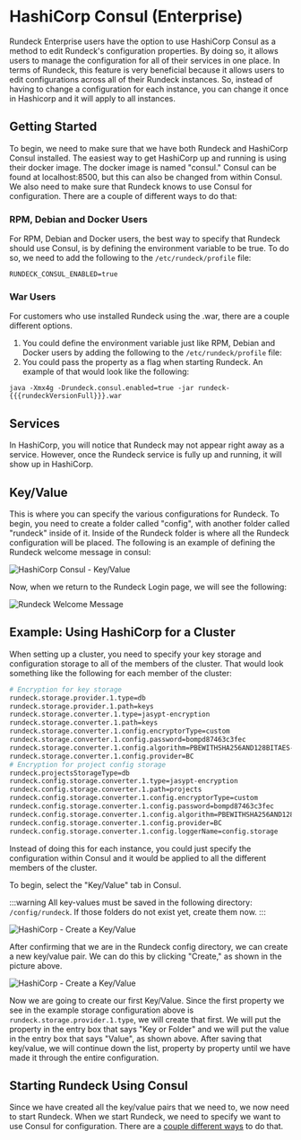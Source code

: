 # HashiCorp Consul (Enterprise)

Rundeck Enterprise users have the option to use HashiCorp Consul as a method to edit Rundeck's configuration properties. By doing so, it allows users to manage the configuration for all of their services in one place. In terms of Rundeck, this feature is very beneficial because it allows users to edit configurations across all of their Rundeck instances. So, instead of having to change a configuration for each instance, you can change it once in Hashicorp and it will apply to all instances.  

## Getting Started 

To begin, we need to make sure that we have both Rundeck and HashiCorp Consul installed. The easiest way to get HashiCorp up and running is using their docker image. The docker image is named "consul." Consul can be found at localhost:8500, but this can also be changed from within Consul. 
We also need to make sure that Rundeck knows to use Consul for configuration. There are a couple of different ways to do that:

### RPM, Debian and Docker Users

For RPM, Debian and Docker users, the best way to specify that Rundeck should use Consul, is by defining the environment variable to be true. To do so, we need to add the following to the `/etc/rundeck/profile` file:
```
RUNDECK_CONSUL_ENABLED=true
```

### War Users

For customers who use installed Rundeck using the .war, there are a couple different options.
1. You could define the environment variable just like RPM, Debian and Docker users by adding the following to the `/etc/rundeck/profile` file:
2. You could pass the property as a flag when starting Rundeck. An example of that would look like the following:
```
java -Xmx4g -Drundeck.consul.enabled=true -jar rundeck-{{{rundeckVersionFull}}}.war
```

## Services

In HashiCorp, you will notice that Rundeck may not appear right away as a service. However, once the Rundeck service is fully up and running, it will show up in HashiCorp.

## Key/Value

This is where you can specify the various configurations for Rundeck. To begin, you need to create a folder called "config", with another folder called "rundeck" inside of it. Inside of the Rundeck folder is where all the Rundeck configuration will be placed. The following is an example of defining the Rundeck welcome message in consul:

![HashiCorp Consul - Key/Value](~@assets/img/key-value-consul.png)

Now, when we return to the Rundeck Login page, we will see the following:

![Rundeck Welcome Message](~@assets/img/rundeck-welcome-message.png)

## Example: Using HashiCorp for a Cluster

When setting up a cluster, you need to specify your key storage and configuration storage to all of the members of the cluster. That would look something like the following for each member of the cluster:

```bash
# Encryption for key storage
rundeck.storage.provider.1.type=db
rundeck.storage.provider.1.path=keys
rundeck.storage.converter.1.type=jasypt-encryption
rundeck.storage.converter.1.path=keys
rundeck.storage.converter.1.config.encryptorType=custom
rundeck.storage.converter.1.config.password=bompd87463c3fec
rundeck.storage.converter.1.config.algorithm=PBEWITHSHA256AND128BITAES-CBC-BC
rundeck.storage.converter.1.config.provider=BC
# Encryption for project config storage
rundeck.projectsStorageType=db
rundeck.config.storage.converter.1.type=jasypt-encryption
rundeck.config.storage.converter.1.path=projects
rundeck.config.storage.converter.1.config.encryptorType=custom
rundeck.config.storage.converter.1.config.password=bompd87463c3fec
rundeck.config.storage.converter.1.config.algorithm=PBEWITHSHA256AND128BITAES-CBC-BC
rundeck.config.storage.converter.1.config.provider=BC
rundeck.config.storage.converter.1.config.loggerName=config.storage
```

Instead of doing this for each instance, you could just specify the configuration within Consul and it would be applied to all the different members of the cluster. 

To begin, select the "Key/Value" tab in Consul. 

:::warning
All key-values must be saved in the following directory: `/config/rundeck`. If those folders do not exist yet, create them now. 
:::


![HashiCorp - Create a Key/Value](~@assets/img/hashicorp-create.png)

After confirming that we are in the Rundeck config directory, we can create a new key/value pair. We can do this by clicking "Create," as shown in the picture above. 


![HashiCorp - Create a Key/Value](~@assets/img/hashicorp-key-value-create.png)

Now we are going to create our first Key/Value. Since the first property we see in the example storage configuration above is `rundeck.storage.provider.1.type`, we will create that first. We will put the property in the entry box that says "Key or Folder" and we will put the value in the entry box that says "Value", as shown above. After saving that key/value, we will continue down the list, property by property until we have made it through the entire configuration. 

## Starting Rundeck Using Consul

Since we have created all the key/value pairs that we need to, we now need to start Rundeck. When we start Rundeck, we need to specify we want to use Consul for configuration. There are a [couple different ways](#getting-started) to do that. 


